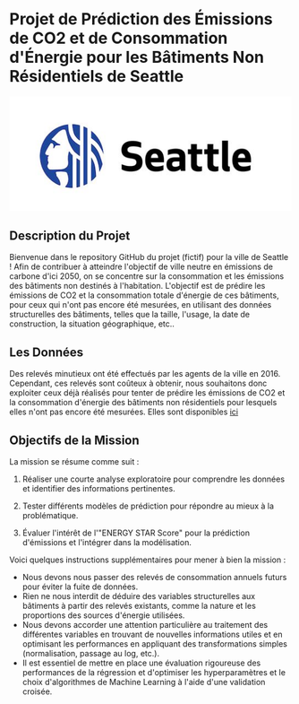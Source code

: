 # Projet de Prédiction des Émissions de CO2 et de Consommation d'Énergie pour les Bâtiments Non Résidentiels de Seattle

![Seattle Logo](seattle.jpg) <!-- Replace link_to_logo.png with the actual logo image of Seattle -->

## Description du Projet

Bienvenue dans le repository GitHub du projet (fictif) pour la ville de Seattle ! Afin de contribuer à atteindre l'objectif de ville neutre en émissions de carbone d'ici 2050, on se concentre sur la consommation et les émissions des bâtiments non destinés à l'habitation. L'objectif est de prédire les émissions de CO2 et la consommation totale d'énergie de ces bâtiments, pour ceux qui n'ont pas encore été mesurées, en utilisant des données structurelles des bâtiments, telles que la taille, l'usage, la date de construction, la situation géographique, etc..

## Les Données

Des relevés minutieux ont été effectués par les agents de la ville en 2016. Cependant, ces relevés sont coûteux à obtenir, nous souhaitons donc exploiter ceux déjà réalisés pour tenter de prédire les émissions de CO2 et la consommation d'énergie des bâtiments non résidentiels pour lesquels elles n'ont pas encore été mesurées. Elles sont disponibles [ici](https://data.seattle.gov/dataset/2016-Building-Energy-Benchmarking/2bpz-gwpy)

## Objectifs de la Mission

La mission se résume comme suit :

1. Réaliser une courte analyse exploratoire pour comprendre les données et identifier des informations pertinentes.

2. Tester différents modèles de prédiction pour répondre au mieux à la problématique.

3. Évaluer l'intérêt de l'"ENERGY STAR Score" pour la prédiction d'émissions et l'intégrer dans la modélisation.

Voici quelques instructions supplémentaires pour mener à bien la mission :

- Nous devons nous passer des relevés de consommation annuels futurs pour éviter la fuite de données.
- Rien ne nous interdit de déduire des variables structurelles aux bâtiments à partir des relevés existants, comme la nature et les proportions des sources d'énergie utilisées.
- Nous devons accorder une attention particulière au traitement des différentes variables en trouvant de nouvelles informations utiles et en optimisant les performances en appliquant des transformations simples (normalisation, passage au log, etc.).
- Il est essentiel de mettre en place une évaluation rigoureuse des performances de la régression et d'optimiser les hyperparamètres et le choix d'algorithmes de Machine Learning à l'aide d'une validation croisée.
